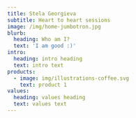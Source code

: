 ```yaml
---
title: Stela Georgieva
subtitle: Heart to heart sessions
image: /img/home-jumbotron.jpg
blurb:
  heading: Who am I?
  text: 'I am good :)'
intro:
  heading: intro heading
  text: intro text
products:
  - image: img/illustrations-coffee.svg
    text: product 1
values:
  heading: values heading
  text: values text
---
```



